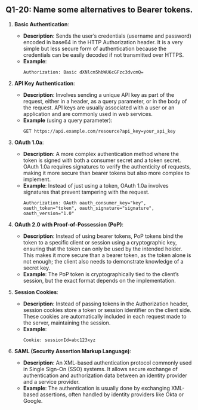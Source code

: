 ## Q1-20: Name some alternatives to Bearer tokens.

1. **Basic Authentication**:
   - **Description**: Sends the user’s credentials (username and password) encoded in base64 in the HTTP Authorization header. It is a very simple but less secure form of authentication because the credentials can be easily decoded if not transmitted over HTTPS.
   - **Example**:
     ```http
     Authorization: Basic dXNlcm5hbWU6cGFzc3dvcmQ=
     ```

2. **API Key Authentication**:
   - **Description**: Involves sending a unique API key as part of the request, either in a header, as a query parameter, or in the body of the request. API keys are usually associated with a user or an application and are commonly used in web services.
   - **Example** (using a query parameter):
     ```http
     GET https://api.example.com/resource?api_key=your_api_key
     ```

3. **OAuth 1.0a**:
   - **Description**: A more complex authentication method where the token is signed with both a consumer secret and a token secret. OAuth 1.0a requires signatures to verify the authenticity of requests, making it more secure than bearer tokens but also more complex to implement.
   - **Example**: Instead of just using a token, OAuth 1.0a involves signatures that prevent tampering with the request.
     ```http
     Authorization: OAuth oauth_consumer_key="key", oauth_token="token", oauth_signature="signature", oauth_version="1.0"
     ```

4. **OAuth 2.0 with Proof-of-Possession (PoP)**:
   - **Description**: Instead of using bearer tokens, PoP tokens bind the token to a specific client or session using a cryptographic key, ensuring that the token can only be used by the intended holder. This makes it more secure than a bearer token, as the token alone is not enough; the client also needs to demonstrate knowledge of a secret key.
   - **Example**: The PoP token is cryptographically tied to the client’s session, but the exact format depends on the implementation.

6. **Session Cookies**:
   - **Description**: Instead of passing tokens in the Authorization header, session cookies store a token or session identifier on the client side. These cookies are automatically included in each request made to the server, maintaining the session.
   - **Example**:
     ```http
     Cookie: sessionId=abc123xyz
     ```

7. **SAML (Security Assertion Markup Language)**:
   - **Description**: An XML-based authentication protocol commonly used in Single Sign-On (SSO) systems. It allows secure exchange of authentication and authorization data between an identity provider and a service provider.
   - **Example**: The authentication is usually done by exchanging XML-based assertions, often handled by identity providers like Okta or Google.